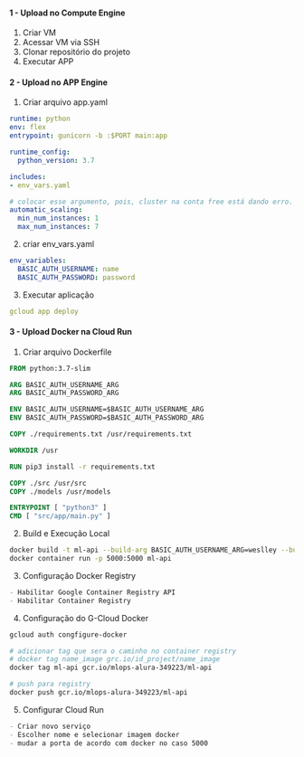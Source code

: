 #### 1 - Upload no Compute Engine

1. Criar VM
2. Acessar VM via SSH
3. Clonar repositório do projeto
4. Executar APP


#### 2 - Upload no APP Engine

1. Criar arquivo app.yaml
```yaml
runtime: python
env: flex
entrypoint: gunicorn -b :$PORT main:app

runtime_config:
  python_version: 3.7

includes:
- env_vars.yaml

# colocar esse argumento, pois, cluster na conta free está dando erro.
automatic_scaling:
  min_num_instances: 1
  max_num_instances: 7

```

2. criar env_vars.yaml
```yaml
env_variables:  
  BASIC_AUTH_USERNAME: name
  BASIC_AUTH_PASSWORD: password
```

3. Executar aplicação
```yaml
gcloud app deploy
```

#### 3 - Upload Docker na Cloud Run

1. Criar arquivo Dockerfile
```dockerfile
FROM python:3.7-slim

ARG BASIC_AUTH_USERNAME_ARG
ARG BASIC_AUTH_PASSWORD_ARG

ENV BASIC_AUTH_USERNAME=$BASIC_AUTH_USERNAME_ARG
ENV BASIC_AUTH_PASSWORD=$BASIC_AUTH_PASSWORD_ARG

COPY ./requirements.txt /usr/requirements.txt

WORKDIR /usr

RUN pip3 install -r requirements.txt

COPY ./src /usr/src
COPY ./models /usr/models

ENTRYPOINT [ "python3" ]
CMD [ "src/app/main.py" ]
```

2. Build e Execução Local
```sh
docker build -t ml-api --build-arg BASIC_AUTH_USERNAME_ARG=weslley --build-arg BASIC_AUTH_PASSWORD_ARG=almeida .
docker container run -p 5000:5000 ml-api
```

3. Configuração Docker Registry
```md
- Habilitar Google Container Registry API
- Habilitar Container Registry
```

4. Configuração do G-Cloud Docker
```sh
gcloud auth congfigure-docker

# adicionar tag que sera o caminho no container registry
# docker tag name_image grc.io/id_project/name_image
docker tag ml-api gcr.io/mlops-alura-349223/ml-api

# push para registry
docker push gcr.io/mlops-alura-349223/ml-api
```

5. Configurar Cloud Run
```md
- Criar novo serviço
- Escolher nome e selecionar imagem docker
- mudar a porta de acordo com docker no caso 5000
```